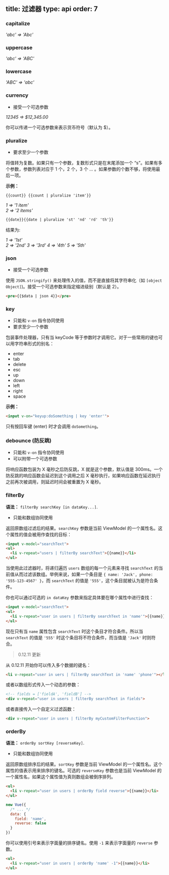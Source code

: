 title: 过滤器
type: api
order: 7
---

### capitalize

*'abc' => 'Abc'*

### uppercase

*'abc' => 'ABC'*

### lowercase

*'ABC' => 'abc'*

### currency

- 接受一个可选参数

*12345 => $12,345.00*

你可以传递一个可选参数来表示货币符号（默认为 $）。

### pluralize

- 要求至少一个参数

将值转为复数。如果只有一个参数，复数形式只是在末尾添加一个 “s”。如果有多个参数，参数列表对应于 1 个，2 个，3 个 … 。如果参数的个数不够，将使用最后一项。

**示例：**

``` html
{{count}} {{count | pluralize 'item'}}
```

*1 => '1 item'*  
*2 => '2 items'*

``` html
{{date}}{{date | pluralize 'st' 'nd' 'rd' 'th'}}
```

结果为:

*1 => '1st'*  
*2 => '2nd'*
*3 => '3rd'*
*4 => '4th'*
*5 => '5th'*

### json

- 接受一个可选参数

使用 `JSON.stringify()` 来处理传入的值，而不是直接将其字符串化（如 `[object Object]`)。接受一个可选参数来指定缩进级别（默认是 2）。

``` html
<pre>{{$data | json 4}}</pre>
```

### key

- 只能和 `v-on` 指令协同使用
- 要求至少一个参数

包装事件处理器，只有当 keyCode 等于参数时才调用它。对于一些常用的键也可以用字符串形式的别名：

- enter
- tab
- delete
- esc
- up
- down
- left
- right
- space

**示例：**

``` html
<input v-on="keyup:doSomething | key 'enter'">
```

只有按回车键 (enter) 时才会调用 `doSomething`。

### debounce (防反跳)

- 只能和 `v-on` 指令协同使用
- 可以附带一个可选参数

将响应函数包装为 X 毫秒之后防反跳，X 就是这个参数，默认值是 300ms。一个防反跳的响应函数会延迟到这个调用之后 X 毫秒执行，如果响应函数在延迟执行之前再次被调用，则延迟时间会被重置为 X 毫秒。

### filterBy

**语法：** `filterBy searchKey [in dataKey...]`.

- 只能和数组协同使用

返回原数组过滤后的结果。`searchKey` 参数是当前 ViewModel 的一个属性名。这个属性的值会被用作查找的目标：

``` html
<input v-model="searchText">
<ul>
  <li v-repeat="users | filterBy searchText">{{name}}</li>
</ul>
```

当使用此过滤器时，将递归遍历 `users` 数组的每一个元素来寻找 `searchText` 的当前值从而过滤该数组。举例来说，如果一个条目是 `{ name: 'Jack', phone: '555-123-4567' }`，而 `searchText` 的值是 `'555'`，这个条目就被认为是符合条件。

你也可以通过可选的 `in dataKey` 参数来指定具体要在哪个属性中进行查找：

``` html
<input v-model="searchText">
<ul>
  <li v-repeat="user in users | filterBy searchText in 'name'">{{name}}</li>
</ul>
```

现在只有当 `name` 属性包含 `searchText` 时这个条目才符合条件。所以当 `searchText` 的值是 `'555'` 时这个条目将不符合条件，而当值是 `'Jack'` 时则符合。

> 0.12.11 更新

从 0.12.11 开始你可以传入多个数据的键名：

``` html
<li v-repeat="user in uers | filterBy searchText in 'name' 'phone'"></li>
```

或者以数组形式传入一个动态的参数：

``` html
<!-- fields = ['fieldA', 'fieldB'] -->
<div v-repeat="user in users | filterBy searchText in fields">
```

或者直接传入一个自定义过滤函数：

``` html
<div v-repeat="user in users | filterBy myCustomFilterFunction">
```

### orderBy

**语法：** `orderBy sortKey [reverseKey]`.

- 只能和数组协同使用

返回原数组排序后的结果。`sortKey` 参数是当前 ViewModel 的一个属性名。这个属性的值表示用来排序的键名。可选的 `reverseKey` 参数也是当前 ViewModel 的一个属性名，如果这个属性值为真则数组会被倒序排列。

``` html
<ul>
  <li v-repeat="user in users | orderBy field reverse">{{name}}</li>
</ul>
```

``` js
new Vue({
  /* ... */
  data: {
    field: 'name',
    reverse: false
  }
})
```

你可以使用引号来表示字面量的排序键名。使用 `-1` 来表示字面量的 `reverse` 参数。

``` html
<ul>
  <li v-repeat="user in users | orderBy 'name' -1">{{name}}</li>
</ul>
```
